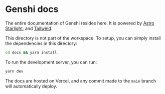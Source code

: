 # Genshi docs

The entire documentation of Genshi resides here. It is powered by [Astro Starlight](https://starlight.astro.build/), and [Tailwind](https://tailwindcss.com/).

This directory is not part of the workspace. To setup, you can simply install the dependencies in this directory:

```bash
cd docs && yarn install
```

To run the development server, you can run:

```bash
yarn dev
```

The docs are hosted on Vercel, and any commit made to the `main` branch will automatically deploy.
